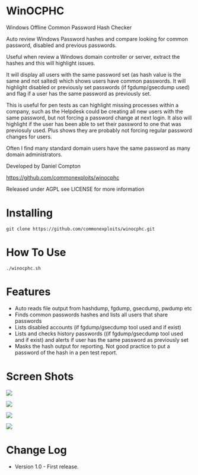 WinOCPHC
========

Windows Offline Common Password Hash Checker

Auto review Windows Password hashes and compare looking for common password, disabled and previous passwords.

Useful when review a Windows domain controller or server, extract the hashes and this will highlight issues.

It will display all users with the same password set (as hash value is the same and not salted) which shows users have common passwords.
It will highlight disabled or previously set passwords (if fgdump/gsecdump used) and flag if a user has the same password as previously set.

This is useful for pen tests as can highlight missing processes within a company, such as the Helpdesk could be creating all new users with the same password, but not forcing a password change at next login.
It also will highlight if the user has been able to set their password to one that was previosuly used. Plus shows they are probably not forcing regular password changes for users.

Often I find many standard domain users have the same password as many domain administrators.

Developed by Daniel Compton

https://github.com/commonexploits/winocphc

Released under AGPL see LICENSE for more information


Installing
========

    git clone https://github.com/commonexploits/winocphc.git

How To Use
========

    ./winocphc.sh


Features
========

* Auto reads file output from hashdump, fgdump, gsecdump, pwdump etc
* Finds common passwords hashes and lists all users that share passwords
* Lists disabled accounts (if fgdump/gsecdump tool used and if exist)
* Lists and checks history passwords ((if fgdump/gsecdump tool used and if exist) and alerts if user has the same password as previously set
* Masks the hash output for reporting. Not good practice to put a password of the hash in a pen test report.

Screen Shots
========

![](http://commonexploits.com/wp-content/uploads/2013/10/1.jpg)

![](http://commonexploits.com/wp-content/uploads/2013/10/2.jpg)

![](http://commonexploits.com/wp-content/uploads/2013/10/3.jpg)

![](http://commonexploits.com/wp-content/uploads/2013/10/4.jpg)



Change Log
========

* Version 1.0 - First release.

